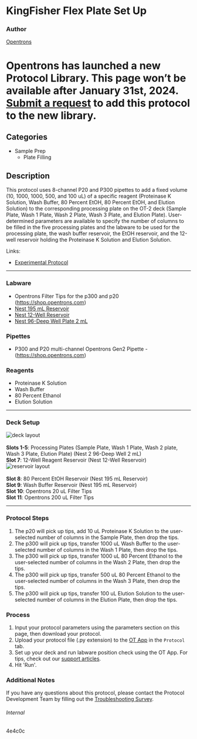 # KingFisher Flex Plate Set Up

### Author
[Opentrons](https://opentrons.com/)



# Opentrons has launched a new Protocol Library. This page won’t be available after January 31st, 2024. [Submit a request](https://docs.google.com/forms/d/e/1FAIpQLSdYYp9QCKow4nn0KlCVsMS3HX0eJ0N9O7-erajKvcpT0lWbSg/viewform) to add this protocol to the new library.

## Categories
* Sample Prep
	* Plate Filling

## Description
This protocol uses 8-channel P20 and P300 pipettes to add a fixed volume (10, 1000, 1000, 500, and 100 uL) of a specific reagent (Proteinase K Solution, Wash Buffer, 80 Percent EtOH, 80 Percent EtOH, and Elution Solution) to the corresponding processing plate on the OT-2 deck (Sample Plate, Wash 1 Plate, Wash 2 Plate, Wash 3 Plate, and Elution Plate). User-determined parameters are available to specify the number of columns to be filled in the five processing plates and the labware to be used for the processing plate, the wash buffer reservoir, the EtOH reservoir, and the 12-well reservoir holding the Proteinase K Solution and Elution Solution.

Links:
* [Experimental Protocol](https://opentrons-protocol-library-website.s3.amazonaws.com/custom-README-images/4e4c0c/Opentrons+Protocol+to+code.docx)


---



### Labware
* Opentrons Filter Tips for the p300 and p20 (https://shop.opentrons.com)
* [Nest 195 mL Reservoir](https://labware.opentrons.com/nest_1_reservoir_195ml?category=reservoir)
* [Nest 12-Well Reservoir](https://shop.opentrons.com/verified-labware/)
* [Nest 96-Deep Well Plate 2 mL](https://shop.opentrons.com/verified-labware/)



### Pipettes
* P300 and P20 multi-channel Opentrons Gen2 Pipette - (https://shop.opentrons.com)

### Reagents
* Proteinase K Solution
* Wash Buffer
* 80 Percent Ethanol
* Elution Solution

---

### Deck Setup
![deck layout](https://opentrons-protocol-library-website.s3.amazonaws.com/custom-README-images/4e4c0c/Screen+Shot+2023-02-06+at+3.55.47+PM.png)
</br>
</br>
**Slots 1-5**: Processing Plates (Sample Plate, Wash 1 Plate, Wash 2 plate, Wash 3 Plate, Elution Plate) (Nest 2 96-Deep Well 2 mL) </br>
**Slot 7**: 12-Well Reagent Reservoir (Nest 12-Well Reservoir) </br>
![reservoir layout](https://opentrons-protocol-library-website.s3.amazonaws.com/custom-README-images/4e4c0c/Screen+Shot+2023-02-06+at+3.56.24+PM.png)
</br>
</br>
**Slot 8**: 80 Percent EtOH Reservoir (Nest 195 mL Reservoir) </br>
**Slot 9**: Wash Buffer Reservoir (Nest 195 mL Reservoir) </br>
**Slot 10**: Opentrons 20 uL Filter Tips </br>
**Slot 11**: Opentrons 200 uL Filter Tips </br>


---

### Protocol Steps
1. The p20 will pick up tips, add 10 uL Proteinase K Solution to the user-selected number of columns in the Sample Plate, then drop the tips.
2. The p300 will pick up tips, transfer 1000 uL Wash Buffer to the user-selected number of columns in the Wash 1 Plate, then drop the tips.
3. The p300 will pick up tips, transfer 1000 uL 80 Percent Ethanol to the user-selected number of columns in the Wash 2 Plate, then drop the tips.
4. The p300 will pick up tips, transfer 500 uL 80 Percent Ethanol to the user-selected number of columns in the Wash 3 Plate, then drop the tips.
5. The p300 will pick up tips, transfer 100 uL Elution Solution to the user-selected number of columns in the Elution Plate, then drop the tips.

### Process
1. Input your protocol parameters using the parameters section on this page, then download your protocol.
2. Upload your protocol file (.py extension) to the [OT App](https://opentrons.com/ot-app) in the `Protocol` tab.
3. Set up your deck and run labware position check using the OT App. For tips, check out our [support articles](https://support.opentrons.com/en/collections/1559720-guide-for-getting-started-with-the-ot-2).
4. Hit 'Run'.

### Additional Notes
If you have any questions about this protocol, please contact the Protocol Development Team by filling out the [Troubleshooting Survey](https://protocol-troubleshooting.paperform.co/).

###### Internal
4e4c0c

